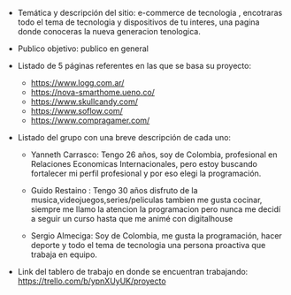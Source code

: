 - Temática y descripción del sitio: e-commerce de tecnologia , encotraras todo el tema de tecnologia y dispositivos de tu interes, una pagina donde conoceras la nueva generacion tenologica.
- Publico objetivo: publico en general
- Listado de 5 páginas referentes en las que se basa su proyecto:
    - https://www.logg.com.ar/
    - https://nova-smarthome.ueno.co/
    - https://www.skullcandy.com/
    - https://www.soflow.com/
    - https://www.compragamer.com/

- Listado del grupo con una breve descripción de cada uno:
    - Yanneth Carrasco: Tengo 26 años, soy de Colombia, profesional en Relaciones Economicas Internacionales, pero estoy buscando fortalecer mi perfil profesional y por eso elegi la programación.

    - Guido Restaino : Tengo 30 años disfruto de la musica,videojuegos,series/peliculas tambien me gusta cocinar, siempre me llamo la atencion la programacion pero nunca me decidí a seguir un curso hasta que me animé con digitalhouse

    - Sergio Almeciga: Soy de Colombia, me gusta la programación, hacer deporte y todo el tema de tecnologia una persona proactiva que trabaja en equipo.
- Link del tablero de trabajo en donde se encuentran trabajando: https://trello.com/b/ypnXUyUK/proyecto
